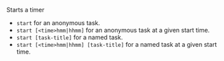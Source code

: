 Starts a timer
 
* `start`                               for an anonymous task.
* `start [<time>hmm|hhmm]`              for an anonymous task at a given start time.
* `start [task-title]`                  for a named task.
* `start [<time>hmm|hhmm] [task-title]` for a named task at a given start time.
